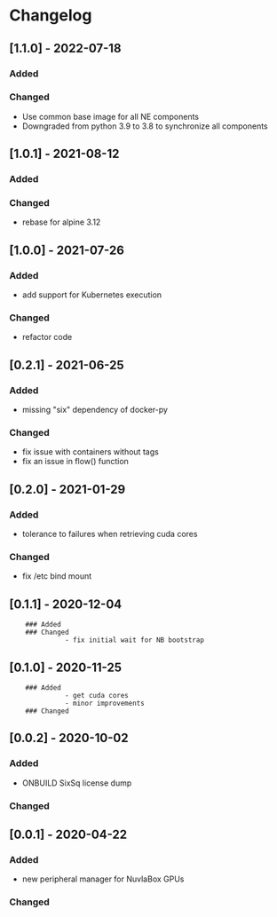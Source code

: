 # Changelog
## [1.1.0] - 2022-07-18
### Added
### Changed
 - Use common base image for all NE components
 - Downgraded from python 3.9 to 3.8 to synchronize all components
## [1.0.1] - 2021-08-12
### Added
### Changed
 - rebase for alpine 3.12
## [1.0.0] - 2021-07-26
### Added 
 - add support for Kubernetes execution
### Changed
 - refactor code
## [0.2.1] - 2021-06-25
### Added 
 - missing "six" dependency of docker-py
### Changed
 - fix issue with containers without tags
 - fix an issue in flow() function
## [0.2.0] - 2021-01-29
### Added 
 - tolerance to failures when retrieving cuda cores
### Changed
 - fix /etc bind mount
## [0.1.1] - 2020-12-04
        ### Added
        ### Changed
                  - fix initial wait for NB bootstrap
## [0.1.0] - 2020-11-25
        ### Added 
                  - get cuda cores 
                  - minor improvements
        ### Changed
## [0.0.2] - 2020-10-02
### Added 
- ONBUILD SixSq license dump
### Changed
## [0.0.1] - 2020-04-22
### Added 
- new peripheral manager for NuvlaBox GPUs
### Changed


